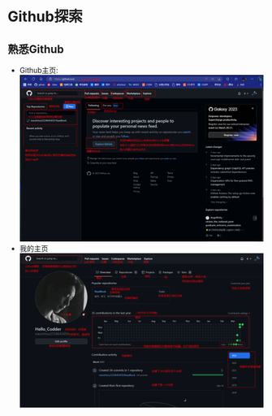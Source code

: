 # Github探索

## 熟悉Github
* Github主页:
![Github主页](../Source/pic/skill_learning/github_主页.png)
* 我的主页
  ![Github主页](../Source/pic/skill_learning/我的github主页.png)


